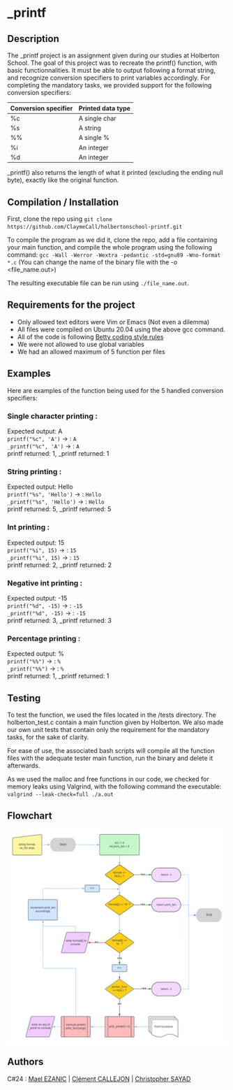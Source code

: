 # _printf

## Description
The _printf project is an assignment given during our studies at Holberton School.
The goal of this project was to recreate the printf() function, with basic functionnalities. It must be able to output following a format string, and recognize conversion specifiers to print variables accordingly.
For completing the mandatory tasks, we provided support for the following conversion specifiers:

| Conversion specifier | Printed data type |
| -------------        | -------------     |
| %c                   | A single char     |
| %s                   | A string          |
| %%                   | A single %        |
| %i                   | An integer        |
| %d                   | An integer        |

_printf() also returns the length of what it printed (excluding the ending null byte), exactly like the original function.

## Compilation / Installation

First, clone the repo using `git clone https://github.com/ClaymeCall/holbertonschool-printf.git`

To compile the program as we did it, clone the repo, add a file containing your main function, and compile the whole program using the following command:
`gcc -Wall -Werror -Wextra -pedantic -std=gnu89 -Wno-format *.c`
(You can change the name of the binary file with the -o <file_name.out>)

The resulting executable file can be run using `./file_name.out`.

## Requirements for the project
- Only allowed text editors were Vim or Emacs (Not even a dilemma)
- All files were compiled on Ubuntu 20.04 using the above gcc command.
- All of the code is following [Betty coding style rules](https://github.com/hs-hq/Betty/wiki)
- We were not allowed to use global variables
- We had an allowed maximum of 5 function per files

## Examples

Here are examples of the function being used for the 5 handled conversion specifiers:

### Single character printing :
Expected output: A  
`printf("%c", 'A')` -> : `A`  
`_printf("%c", 'A')` -> : `A`  
printf returned: 1, _printf returned: 1

### String printing :
Expected output: Hello  
`printf("%s", 'Hello')` -> : `Hello`  
`_printf("%s", 'Hello')` -> : `Hello`  
printf returned: 5, _printf returned: 5

### Int printing :
Expected output: 15  
`printf("%i", 15)` -> : `15`  
`_printf("%i", 15)` -> : `15`  
printf returned: 2, _printf returned: 2

### Negative int printing :
Expected output: -15  
`printf("%d", -15)` -> : `-15`  
`_printf("%d", -15)` -> : `-15`  
printf returned: 3, _printf returned: 3

### Percentage printing :
Expected output: %  
`printf("%%")` -> : `%`  
`_printf("%%")` -> : `%`  
printf returned: 1, _printf returned: 1 

## Testing

To test the function, we used the files located in the /tests directory.
The holberton_test.c contain a main function given by Holberton. We also made our own unit tests that contain only the requirement for the mandatory tasks, for the sake of clarity.

For ease of use, the associated bash scripts will compile all the function files with the adequate tester main function, run the binary and delete it afterwards.

As we used the malloc and free functions in our code, we checked for memory leaks using Valgrind, with the following command the executable: `valgrind --leak-check=full ./a.out`

## Flowchart
![flowchart image](_printf_flowchart.png)

## Authors

C#24 : [Mael EZANIC](https://github.com/Mezanic) | [Clément CALLEJON](https://github.com/ClaymeCall) | [Christopher SAYAD](https://github.com/Chrissayad31)

